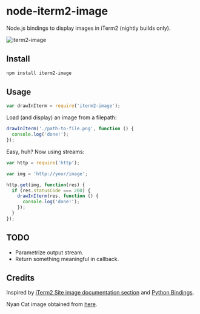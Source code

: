 # node-iterm2-image
Node.js bindings to display images in iTerm2 (nightly builds only).

![iterm2-image](https://cloud.githubusercontent.com/assets/419703/2586880/6caee458-ba0d-11e3-9c87-e6013a7d0175.gif)

## Install
```sh
npm install iterm2-image
```

## Usage
```js
var drawInIterm = require('iterm2-image');
```

Load (and display) an image from a filepath:

```js
drawInIterm('./path-to-file.png', function () {
  console.log('done!');
});
```

Easy, huh? Now using streams:

```js
var http = require('http');

var img = 'http://your/image';

http.get(img, function(res) {
  if (res.statusCode === 200) {
    drawInIterm(res, function () {
      console.log('done!');
    });
  }
});
```

## TODO

 * Parametrize output stream.
 * Return something meaningful in callback.

## Credits

Inspired by [iTerm2 Site image documentation section](http://www.iterm2.com/images.html#/section/home) and [Python Bindings](https://pypi.python.org/pypi/iterm2_image).

Nyan Cat image obtained from [here](http://arkannix.deviantart.com/art/WIP-NyanVentures-Flash-Game-359963606).

